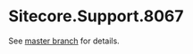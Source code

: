 # Sitecore.Support.8067

See [master branch](https://github.com/sitecoresupport/Sitecore.Support.8067) for details.